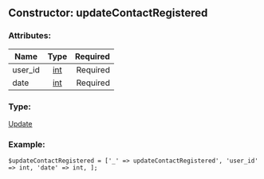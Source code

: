 ## Constructor: updateContactRegistered  

### Attributes:

| Name     |    Type       | Required |
|----------|:-------------:|---------:|
|user\_id|[int](../types/int.md) | Required|
|date|[int](../types/int.md) | Required|
### Type: 

[Update](../types/Update.md)
### Example:

```
$updateContactRegistered = ['_' => updateContactRegistered', 'user_id' => int, 'date' => int, ];
```